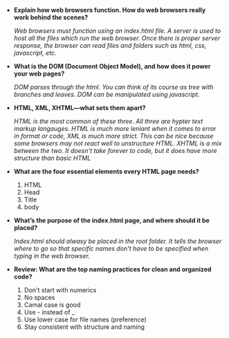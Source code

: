 - **Explain how web browsers function. How do web browsers really work behind the scenes?**

   *Web browsers must function using an index.html file. A server is used to host all the files which run the web browser. Once there is proper server response, the browser can read files and folders such as html, css, javascript, etc.* 

- **What is the DOM (Document Object Model), and how does it power your web pages?** 

   *DOM parses through the html. You can think of its course as tree with branches and leaves. DOM can be manipulated using javascript.*

- **HTML, XML, XHTML—what sets them apart?**

   *HTML is the most common of these three. All three are hypter text markup langauges. HTML is much more leniant when it comes to error in format or code, XML is much more strict. This can be nice because some browsers may not react well to unstructure HTML. XHTML is a mix between the two. It doesn't take forever to code, but it does have more structure than basic HTML*

- **What are the four essential elements every HTML page needs?**

   1. HTML
   2. Head
   3. Title
   4. body 

- **What’s the purpose of the index.html page, and where should it be placed?**

   *Index.html should alwasy be placed in the root folder. It tells the browser where to go so that specific names don't have to be specified when typing in the web browser.*

- **Review: What are the top naming practices for clean and organized code?**

   1. Don't start with numerics
   2. No spaces
   3. Camal case is good
   4. Use - instead of _
   5. Use lower case for file names (preference)
   6. Stay consistent with structure and naming